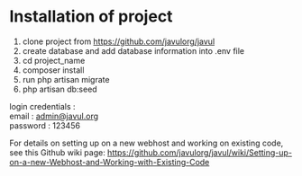 # Installation of project
 1) clone project from https://github.com/javulorg/javul <br/>
 2) create database and add database information into .env file <br/>
 3) cd project_name <br/>
 4) composer install <br/>
 5) run php artisan migrate <br/>
 6) php artisan db:seed <br/> 


login credentials : <br/>
email : admin@javul.org<br/>
password : 123456 <br/>

For details on setting up on a new webhost and working on existing code, see this Github wiki page: https://github.com/javulorg/javul/wiki/Setting-up-on-a-new-Webhost-and-Working-with-Existing-Code
